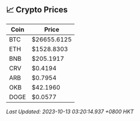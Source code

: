 ## 📈 Crypto Prices

| Coin | Price |
| ---- | ----- |
| BTC | $26655.6125 |
| ETH | $1528.8303 |
| BNB | $205.1917 |
| CRV | $0.4194 |
| ARB | $0.7954 |
| OKB | $42.1960 |
| DOGE | $0.0577 |

_Last Updated: 2023-10-13 03:20:14.937 +0800 HKT_